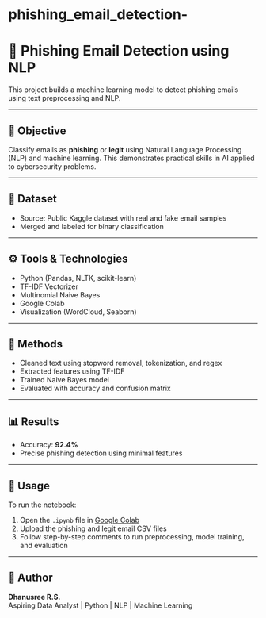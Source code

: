 # phishing_email_detection-
# 📧 Phishing Email Detection using NLP

This project builds a machine learning model to detect phishing emails using text preprocessing and NLP.

---

## 📌 Objective
Classify emails as **phishing** or **legit** using Natural Language Processing (NLP) and machine learning. This demonstrates practical skills in AI applied to cybersecurity problems.

---

## 📁 Dataset
- Source: Public Kaggle dataset with real and fake email samples
- Merged and labeled for binary classification

---

## ⚙️ Tools & Technologies
- Python (Pandas, NLTK, scikit-learn)
- TF-IDF Vectorizer
- Multinomial Naive Bayes
- Google Colab
- Visualization (WordCloud, Seaborn)

---

## 🧠 Methods
- Cleaned text using stopword removal, tokenization, and regex
- Extracted features using TF-IDF
- Trained Naive Bayes model
- Evaluated with accuracy and confusion matrix

---

## 📊 Results
- Accuracy: **92.4%**
- Precise phishing detection using minimal features

---

## 📎 Usage
To run the notebook:
1. Open the `.ipynb` file in [Google Colab](https://colab.research.google.com/)
2. Upload the phishing and legit email CSV files
3. Follow step-by-step comments to run preprocessing, model training, and evaluation

---

## 🧾 Author
**Dhanusree R.S.**  
Aspiring Data Analyst | Python | NLP | Machine Learning  

